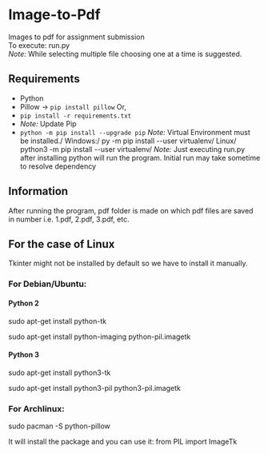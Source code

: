 # Image-to-Pdf
Images to pdf for assignment submission \
To execute: run.py \
*Note:* While selecting multiple file choosing one at a time is suggested.


## Requirements
* Python
* Pillow -> `pip install pillow` 
Or,
* `pip install -r requirements.txt` 
* *Note:* Update Pip 
* `python -m pip install --upgrade pip`
*Note:* Virtual Environment must be installed./
Windows:/
py -m pip install --user virtualenv/
Linux/
python3 -m pip install --user virtualenv/
*Note:* Just executing run.py after installing python will run the program. Initial run may take sometime to resolve dependency
## Information
After running the program, pdf folder is made on which pdf files are saved in number i.e. 1.pdf, 2.pdf, 3.pdf, etc.

## For the case of Linux
Tkinter might not be installed by default so we have to install it manually.

### For Debian/Ubuntu:

#### Python 2

sudo apt-get install python-tk

sudo apt-get install python-imaging python-pil.imagetk

#### Python 3

sudo apt-get install python3-tk

sudo apt-get install python3-pil python3-pil.imagetk
### For Archlinux:

sudo pacman -S python-pillow  

It will install the package and you can use it: from PIL import ImageTk
